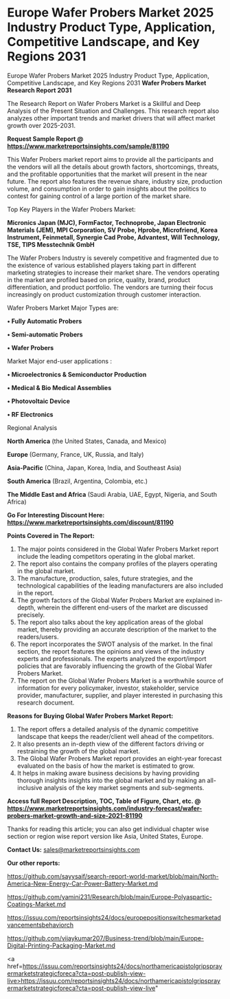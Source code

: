 # Europe Wafer Probers Market 2025 Industry Product Type, Application, Competitive Landscape, and Key Regions 2031
Europe Wafer Probers Market 2025 Industry Product Type, Application, Competitive Landscape, and Key Regions 2031
<strong>Wafer Probers Market Research Report 2031</strong>

The Research Report on Wafer Probers Market is a Skillful and Deep Analysis of the Present Situation and Challenges. This research report also analyzes other important trends and market drivers that will affect market growth over 2025-2031.

<strong>Request Sample Report @ <a href=https://www.marketreportsinsights.com/sample/81190>https://www.marketreportsinsights.com/sample/81190</a></strong>

This Wafer Probers market report aims to provide all the participants and the vendors will all the details about growth factors, shortcomings, threats, and the profitable opportunities that the market will present in the near future. The report also features the revenue share, industry size, production volume, and consumption in order to gain insights about the politics to contest for gaining control of a large portion of the market share.

Top Key Players in the Wafer Probers Market:

<strong>Micronics Japan (MJC), FormFactor, Technoprobe, Japan Electronic Materials (JEM), MPI Corporation, SV Probe, Hprobe, Microfriend, Korea Instrument, Feinmetall, Synergie Cad Probe, Advantest, Will Technology, TSE, TIPS Messtechnik GmbH</strong>

The Wafer Probers Industry is severely competitive and fragmented due to the existence of various established players taking part in different marketing strategies to increase their market share. The vendors operating in the market are profiled based on price, quality, brand, product differentiation, and product portfolio. The vendors are turning their focus increasingly on product customization through customer interaction.

Wafer Probers Market Major Types are:

<strong>• Fully Automatic Probers

• Semi-automatic Probers

• Wafer Probers</strong>

Market Major end-user applications :

<strong>• Microelectronics & Semiconductor Production

• Medical & Bio Medical Assemblies

• Photovoltaic Device

• RF Electronics</strong>

Regional Analysis

</u><strong><b>North America</b></strong> (the United States, Canada, and Mexico)

<strong><b>Europe </b></strong>(Germany, France, UK, Russia, and Italy)

<strong><b>Asia-Pacific</b></strong> (China, Japan, Korea, India, and Southeast Asia)

<strong><b>South America</b></strong> (Brazil, Argentina, Colombia, etc.)

<strong><b>The Middle East and Africa</b></strong> (Saudi Arabia, UAE, Egypt, Nigeria, and South Africa)

<strong>Go For Interesting Discount Here: <a href=https://www.marketreportsinsights.com/discount/81190>https://www.marketreportsinsights.com/discount/81190</a></strong>

<strong>Points Covered in The Report:</strong>
<ol>
  <li>The major points considered in the Global Wafer Probers Market report include the leading competitors operating in the global market.</li>
  <li>The report also contains the company profiles of the players operating in the global market.</li>
  <li>The manufacture, production, sales, future strategies, and the technological capabilities of the leading manufacturers are also included in the report.</li>
  <li>The growth factors of the Global Wafer Probers Market are explained in-depth, wherein the different end-users of the market are discussed precisely.</li>
  <li>The report also talks about the key application areas of the global market, thereby providing an accurate description of the market to the readers/users.</li>
  <li>The report incorporates the SWOT analysis of the market. In the final section, the report features the opinions and views of the industry experts and professionals. The experts analyzed the export/import policies that are favorably influencing the growth of the Global Wafer Probers Market.</li>
  <li>The report on the Global Wafer Probers Market is a worthwhile source of information for every policymaker, investor, stakeholder, service provider, manufacturer, supplier, and player interested in purchasing this research document.</li>
</ol>
<strong>Reasons for Buying Global Wafer Probers Market Report:</strong>

<ol>
  <li>The report offers a detailed analysis of the dynamic competitive landscape that keeps the reader/client well ahead of the competitors.</li>
  <li>It also presents an in-depth view of the different factors driving or restraining the growth of the global market.</li>
  <li>The Global Wafer Probers Market report provides an eight-year forecast evaluated on the basis of how the market is estimated to grow.</li>
  <li>It helps in making aware business decisions by having providing thorough insights insights into the global market and by making an all-inclusive analysis of the key market segments and sub-segments.</li>
</ol>
<strong>Access full Report Description, TOC, Table of Figure, Chart, etc. @ <a href=https://www.marketreportsinsights.com/industry-forecast/wafer-probers-market-growth-and-size-2021-81190>https://www.marketreportsinsights.com/industry-forecast/wafer-probers-market-growth-and-size-2021-81190</a></strong>


Thanks for reading this article; you can also get individual chapter wise section or region wise report version like Asia, United States, Europe.

<strong>Contact Us:</strong>
sales@marketreportsinsights.com

<strong>Our other reports:</strong>

<a href=https://github.com/sayysaif/search-report-world-market/blob/main/North-America-New-Energy-Car-Power-Battery-Market.md>https://github.com/sayysaif/search-report-world-market/blob/main/North-America-New-Energy-Car-Power-Battery-Market.md</a>

<a href=https://github.com/yamini231/Research/blob/main/Europe-Polyaspartic-Coatings-Market.md>https://github.com/yamini231/Research/blob/main/Europe-Polyaspartic-Coatings-Market.md</a>

<a href=https://issuu.com/reportsinsights24/docs/europepositionswitchesmarketadvancementsbehaviorch>https://issuu.com/reportsinsights24/docs/europepositionswitchesmarketadvancementsbehaviorch</a>

<a href=https://github.com/vijaykumar207/Business-trend/blob/main/Europe-Digital-Printing-Packaging-Market.md>https://github.com/vijaykumar207/Business-trend/blob/main/Europe-Digital-Printing-Packaging-Market.md</a>

<a href=https://issuu.com/reportsinsights24/docs/northamericapistolgripsprayermarketstrategicforeca?cta=post-publish-view-live>https://issuu.com/reportsinsights24/docs/northamericapistolgripsprayermarketstrategicforeca?cta=post-publish-view-live</a>"
